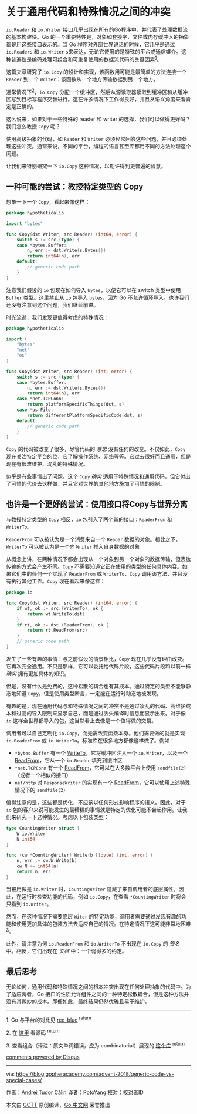# 关于通用代码和特殊情况之间的冲突

`io.Reader` 和 `io.Writer` 接口几乎出现在所有的Go程序中，并代表了处理数据流的基本构建块。Go 的一个重要特性是，对象如套接字、文件或内存缓冲区的抽象都是用这些接口表示的。当 Go 程序对外部世界说话的时候，它几乎是通过 `io.Reader`s 和 `io.Writer` s来表达，无论它使用的是特殊的平台或通信媒介。这种普遍性是编码处理可组合和可重复使用的数据流代码的关键因素<sup><a href="#fn1" name="fnref1">1</a></sup>。

这篇文章研究了 `io.Copy` 的设计和实现，该函数用可能是最简单的方法连接一个 `Reader` 到一个 `Writer`：该函数从一个地方传输数据到另一个地方。

通常情况下<sup><a href="#fn2" name="fnref2">2</a></sup>，`io.Copy` 分配一个缓冲区，然后从源读取器读取到缓冲区和从缓冲区写到目标写程序交替进行。这在许多情况下工作得良好，并且从语义角度来看肯定是正确的。

这么说来，如果对于一些特殊的 reader 和 writer 的选择，我们可以做得更好吗？我们怎么教授 `Copy` 呢？

使用高级抽象的代码，如 `Reader` 和 `Writer` 必须经常回答这些问题，并且必须处理这些冲突。通常来说，不同的平台，编程的语言甚至库都用不同的方法处理这个问题。

让我们来特别研究一下 `io.Copy` 这种情况，以期许得到更普遍的智慧。

## 一种可能的尝试：教授特定类型的 Copy

想象一下一个 `Copy`，看起来像这样：

```go
package hypotheticalio

import "bytes"

func Copy(dst Writer, src Reader) (int64, error) {
	switch s := src.(type) {
	case *bytes.Buffer:
		n, err := dst.Write(s.Bytes())
		return int64(n), err
	default:
		// generic code path
	}
}
```

注意我们假设的 `io` 包现在如何导入 `bytes`，以便它可以在 switch 类型中使用 `Buffer` 类型。这里禁止从 `io` 包导入 `bytes`，因为 Go 不允许循环导入。也许我们还没有注意到这个问题，我们继续前进。

时光流逝，我们发现更值得考虑的特殊情况：

```go
package hypotheticalio

import (
	"bytes"
	"net"
	"os"
)

func Copy(dst Writer, src Reader) (int, error) {
	switch s := src.(type) {
	case *bytes.Buffer:
		n, err := dst.Write(s.Bytes())
		return int64(n), err
	case *net.TCPConn:
		return platformSpecificThings(dst, s)
	case *os.File:
		return differentPlatformSpecificCode(dst, s)
	default:
		// generic code path
	}
}
```

`Copy` 的代码被改变了很多，尽管代码的 *意思* 没有任何的改变。不仅如此，`Cpoy` 现在关注特定平台的位，它了解操作系统、网络等等。它过去很好而且通用，但是现在有很难维护、混乱的特殊情况。

似乎是有些事情出了问题。这个 `Copy` *确实* 适用于特殊情况和通用代码，但它付出了可怕的代价去这样做，并且它对世界的其他地方施加了可怕的限制。

## 也许是一个更好的尝试：使用接口将Copy与世界分离

与教授特定类型的 `Copy` 相反，`io` 包引入了两个新的接口：`ReaderFrom` 和 `WriterTo`。

`ReaderFrom` 可以被认为是一个消费来自一个 `Reader` 数据的对象。相比之下，`WriterTo` 可以被认为是一个向 `Writer` 推入自身数据的对象

从概念上讲，在两种情况下都会出现从一个对象到另一个对象的数据传输，但表达传输的方式会产生不同。`Copy` 不需要知道它正在使用的类型的任何具体内容。如果它们中的任何一个实现了 `ReaderFrom` 或 `WriterTo`，`Copy` 调用该方法，并且没有执行其他工作。`Copy` 现在看起来像这样：

```go
package io

func Copy(dst Writer, src Reader) (int64, error) {
	if wt, ok := src.(WriterTo); ok {
		return wt.WriteTo(dst)
	}
	if rt, ok := dst.(ReaderFrom); ok {
		return rt.ReadFrom(src)
	}
	// generic code path
}
```

发生了一些有趣的事情：与之前假设的情景相比，`Copy` 现在几乎没有理由改变。它再次完全通用。不只是那样，它可以委托给代码片段，这些代码片段和以前一样 *确实* 拥有更加具体的知识。

但是，没有什么是免费的，这种松散的耦合也有其成本。通过特定的类型不能够静态地知道 `Copy`，但是使用类型断言，一定能在运行时动态地被发现。

有趣的是，现在通用代码与和特殊情况之间的冲突不是通过凌乱的代码、高维护成本和过高的导入限制来显示自己，而是通过丢失编译时信息而显示出来。对于像 `io` 这样全世界都导入的包，这当然看上去像是一个值得做的交易。

调用者可以自己定制化 `io.Copy`，而无需改变函数本身。他们需要做的就是实现 `io.ReaderFrom` 或 `io.WriterTo`。标准库在很多地方都像这样做了。例如：

- `*bytes.Buffer` 有一个 [WriteTo](https://golang.org/pkg/bytes/#Buffer.WriteTo)，它将缓冲区注入一个 `io.Writer`，以及一个 [ReadFrom](https://golang.org/pkg/bytes/#Buffer.ReadFrom)，它从一个 `io.Reader` 填充到缓冲区
- `*net.TCPConn` 有一个 [ReadFrom](https://golang.org/pkg/net/#TCPConn.ReadFrom)，它可以在大多数平台上使用 `sendfile(2)`（或者一个相似的接口）
- `net/http` 对 `ResponseWriter` 的实现有一个 [ReadFrom](https://golang.org/src/net/http/server.go#L566)，它可以使用上述特殊情况下的 `sendfile(2)`

值得注意的是，这些都是优化，不应该以任何形式影响程序的语义。因此，对于 `io` 包的客户来说可能发生的最糟糕的事情就是特定的优化可能不会起作用。让我们来研究一下这种情况。考虑以下包装类型：

```go
type CountingWriter struct {
	W io.Writer
	N int64
}

func (cw *CountingWriter) Write(b []byte) (int, error) {
	n, err := cw.W.Write(b)
	cw.N += int64(n)
	return n, err
}
```

当被用做是 `io.Writer` 时，`CountingWriter` 隐藏了来自调用者的底层属性。因此，在运行时检查功能的代码，例如 `io.Copy`，在查看 `*CountingWriter` 时将会只看到 `io.Writer`。

然而，在这种情况下需要底层 `Witer` 的特定功能，调用者需要通过发现有趣的功能和使用更加具体的包装方法去适应自己的情况。在特定情况下这可能非常地困难<sup><a href="#fn3" name="fnref1">3</a></sup>。

此外，请注意为何 `io.ReaderFrom` 和 `io.WriterTo` 不出现在 `io.Copy` 的 *签名* 中。相反，它们出现在 *文档* 中：一个弱得多的约定。

## 最后思考

无论如何，通用代码和特殊情况之间的根本冲突出现在任何处理抽象的代码中。为了适应两者，Go 接口的性质允许组件之间的一种特定松散耦合，但是这种方法并没有其微妙的成本。即便如此，最终结果仍然优雅且易于维护。

---

<a name="fn1">1</a>. Go 与平台的对比见 [red-blue](http://journal.stuffwithstuff.com/2015/02/01/what-color-is-your-function/) <sup><a href="#fnref1">return</a></sup>

<a name="fn2">2</a>. 在 [这里](https://github.com/golang/go/blob/112f28defcbd8f48de83f4502093ac97149b4da6/src/io/io.go#L401-L423) 看源码 <sup><a href="#fnref2">return</a></sup>

<a name="fn3">3</a>. 查看组合（译注：原文单词错误，应为 combinatorial）展现的 [这个库](https://github.com/felixge/httpsnoop) <sup><a href="#fnref3">return</a></sup>

[comments powered by Disqus](https://disqus.com/)

---

via: https://blog.gopheracademy.com/advent-2018/generic-code-vs-special-cases/

作者：[Andrei Tudor Călin](https://blog.gopheracademy.com/advent-2018/generic-code-vs-special-cases/)
译者：[PotoYang](https://github.com/PotoYang)
校对：[校对者ID](https://github.com/校对者ID)

本文由 [GCTT](https://github.com/studygolang/GCTT) 原创编译，[Go 中文网](https://studygolang.com/) 荣誉推出